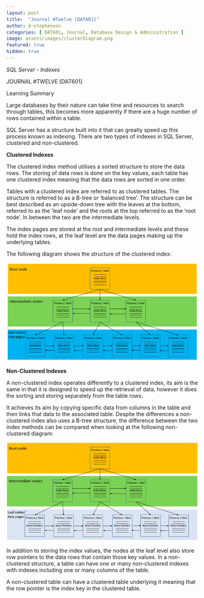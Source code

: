 ```yaml
---
layout: post
title:  "Journal #Twelve [DAT601]"
author: d-stephenson
categories: [ DAT601, Journal, Database Design & Administration ]
image: assets/images/clusterDiagram.png
featured: true
hidden: true
---
```

<i>SQL Server - Indexes</i>

JOURNAL #TWELVE [DAT601]

Learning Summary<br>

Large databases by their nature can take time and resources to search through tables, this becomes more apparently if there are a huge number of rows contained within a table.

SQL Server has a structure built into it that can greatly speed up this process known as indexing. There are two types of indexes in SQL Server, clustered and non-clustered. 

<b>Clustered Indexes</b>

The clustered index method utilises a sorted structure to store the data rows. The storing of data rows is done on the key values, each table has one clustered index meaning that the data rows are sorted in one order.

Tables with a clustered index are referred to as clustered tables. The structure is referred to as a B-tree or ‘balanced tree’. The structure can be best described as an upside-down tree with the leaves at the bottom, referred to as the ‘leaf node’ and the roots at the top referred to as the ‘root node’. In between the two are the intermediate levels. 

The index pages are stored at the root and intermediate levels and these hold the index rows, at the leaf level are the data pages making up the underlying tables. 

The following diagram shows the structure of the clustered index:

<img src="/assets/images/clusterDiagram.png" alt="Clustered Index">
<br>

<b>Non-Clustered Indexes</b>

A non-clustered index operates differently to a clustered index, its aim is the same in that it is designed to speed up the retrieval of data, however it does the sorting and storing separately from the table rows.

It achieves its aim by copying specific data from columns in the table and then links that data to the associated table. Despite the differences a non-clustered index also uses a B-tree structure, the difference between the two index methods can be compared when looking at the following non-clustered diagram:

<img src="/assets/images/nonclusterDiagram.png" alt="Non-Clustered Index">
<br>

In addition to storing the index values, the nodes at the leaf level also store row pointers to the data rows that contain those key values. In a non-clustered structure, a table can have one or many non-clustered indexes with indexes including one or many columns of the table.

A non-clustered table can have a clustered table underlying it meaning that the row pointer is the index key in the clustered table. 
